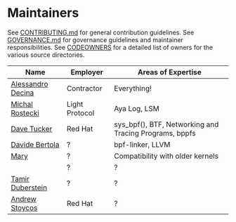 # Maintainers

See [CONTRIBUTING.md](./CONTRIBUTING.md) for general contribution guidelines.
See [GOVERNANCE.md](./GOVERNANCE.md) for governance guidelines and maintainer responsibilities.
See [CODEOWNERS](./CODEOWNERS) for a detailed list of owners for the various source directories.

| Name | Employer | Areas of Expertise |
| ---- | -------- | ------------------ |
| [Alessandro Decina](https://github.com/alessandrod) | Contractor | Everything! |
| [Michal Rostecki](https://github.com/vadorovsky) | Light Protocol | Aya Log, LSM |
| [Dave Tucker](https://github.com/dave-tucker) | Red Hat | sys_bpf(), BTF, Networking and Tracing Programs, bppfs |
| [Davide Bertola](https://github.com/davibe) | ? | bpf-linker, LLVM |
| [Mary](https://github.com/marysaka) | ? | Compatibility with older kernels |
| [](https://github.com/ajwerner) | ? | ? |
| [Tamir Duberstein](https://github.com/tamird) | ? | ? |
| [Andrew Stoycos](https://github.com/astoycos) | Red Hat | ? |
